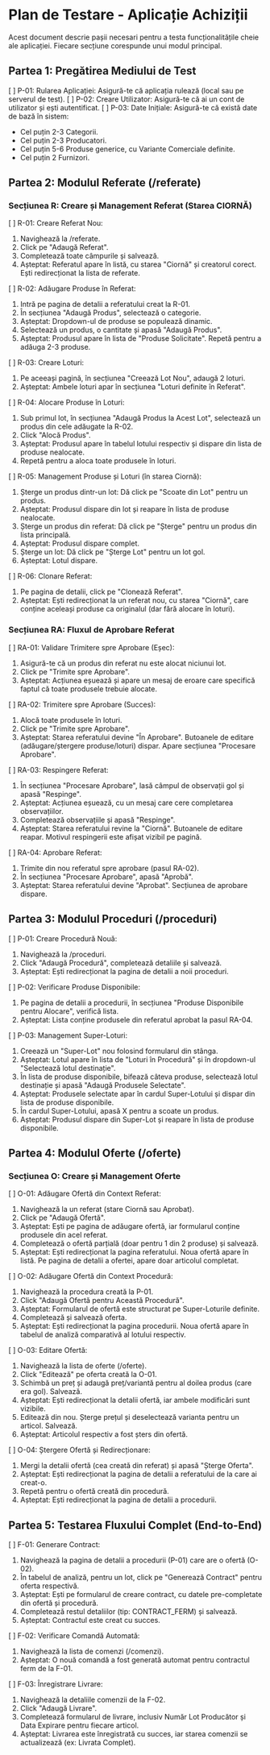 # Plan de Testare - Aplicație Achiziții

Acest document descrie pașii necesari pentru a testa funcționalitățile cheie ale aplicației. Fiecare secțiune corespunde unui modul principal.

## Partea 1: Pregătirea Mediului de Test

[ ] P-01: Rularea Aplicației: Asigură-te că aplicația rulează (local sau pe serverul de test).
[ ] P-02: Creare Utilizator: Asigură-te că ai un cont de utilizator și ești autentificat.
[ ] P-03: Date Inițiale: Asigură-te că există date de bază în sistem:

* Cel puțin 2-3 Categorii.
* Cel puțin 2-3 Producatori.
* Cel puțin 5-6 Produse generice, cu Variante Comerciale definite.
* Cel puțin 2 Furnizori.

## Partea 2: Modulul Referate (/referate)

### Secțiunea R: Creare și Management Referat (Starea CIORNĂ)

[ ] R-01: Creare Referat Nou:

1. Navighează la /referate.
2. Click pe "Adaugă Referat".
3. Completează toate câmpurile și salvează.
4. Așteptat: Referatul apare în listă, cu starea "Ciornă" și creatorul corect. Ești redirecționat la lista de referate.

[ ] R-02: Adăugare Produse în Referat:

1. Intră pe pagina de detalii a referatului creat la R-01.
2. În secțiunea "Adaugă Produs", selectează o categorie.
3. Așteptat: Dropdown-ul de produse se populează dinamic.
4. Selectează un produs, o cantitate și apasă "Adaugă Produs".
5. Așteptat: Produsul apare în lista de "Produse Solicitate". Repetă pentru a adăuga 2-3 produse.

[ ] R-03: Creare Loturi:

1. Pe aceeași pagină, în secțiunea "Creează Lot Nou", adaugă 2 loturi.
2. Așteptat: Ambele loturi apar în secțiunea "Loturi definite în Referat".

[ ] R-04: Alocare Produse în Loturi:

1. Sub primul lot, în secțiunea "Adaugă Produs la Acest Lot", selectează un produs din cele adăugate la R-02.
2. Click "Alocă Produs".
3. Așteptat: Produsul apare în tabelul lotului respectiv și dispare din lista de produse nealocate.
4. Repetă pentru a aloca toate produsele în loturi.

[ ] R-05: Management Produse și Loturi (în starea Ciornă):

1. Șterge un produs dintr-un lot: Dă click pe "Scoate din Lot" pentru un produs.
2. Așteptat: Produsul dispare din lot și reapare în lista de produse nealocate.
3. Șterge un produs din referat: Dă click pe "Șterge" pentru un produs din lista principală.
4. Așteptat: Produsul dispare complet.
5. Șterge un lot: Dă click pe "Șterge Lot" pentru un lot gol.
6. Așteptat: Lotul dispare.

[ ] R-06: Clonare Referat:

1. Pe pagina de detalii, click pe "Clonează Referat".
2. Așteptat: Ești redirecționat la un referat nou, cu starea "Ciornă", care conține aceleași produse ca originalul (dar fără alocare în loturi).

### Secțiunea RA: Fluxul de Aprobare Referat

[ ] RA-01: Validare Trimitere spre Aprobare (Eșec):

1. Asigură-te că un produs din referat nu este alocat niciunui lot.
2. Click pe "Trimite spre Aprobare".
3. Așteptat: Acțiunea eșuează și apare un mesaj de eroare care specifică faptul că toate produsele trebuie alocate.

[ ] RA-02: Trimitere spre Aprobare (Succes):

1. Alocă toate produsele în loturi.
2. Click pe "Trimite spre Aprobare".
3. Așteptat: Starea referatului devine "În Aprobare". Butoanele de editare (adăugare/ștergere produse/loturi) dispar. Apare secțiunea "Procesare Aprobare".

[ ] RA-03: Respingere Referat:

1. În secțiunea "Procesare Aprobare", lasă câmpul de observații gol și apasă "Respinge".
2. Așteptat: Acțiunea eșuează, cu un mesaj care cere completarea observațiilor.
3. Completează observațiile și apasă "Respinge".
4. Așteptat: Starea referatului revine la "Ciornă". Butoanele de editare reapar. Motivul respingerii este afișat vizibil pe pagină.

[ ] RA-04: Aprobare Referat:

1. Trimite din nou referatul spre aprobare (pasul RA-02).
2. În secțiunea "Procesare Aprobare", apasă "Aprobă".
3. Așteptat: Starea referatului devine "Aprobat". Secțiunea de aprobare dispare.

## Partea 3: Modulul Proceduri (/proceduri)

[ ] P-01: Creare Procedură Nouă:

1. Navighează la /proceduri.
2. Click "Adaugă Procedură", completează detaliile și salvează.
3. Așteptat: Ești redirecționat la pagina de detalii a noii proceduri.

[ ] P-02: Verificare Produse Disponibile:

1. Pe pagina de detalii a procedurii, în secțiunea "Produse Disponibile pentru Alocare", verifică lista.
2. Așteptat: Lista conține produsele din referatul aprobat la pasul RA-04.

[ ] P-03: Management Super-Loturi:

1. Creează un "Super-Lot" nou folosind formularul din stânga.
2. Așteptat: Lotul apare în lista de "Loturi în Procedură" și în dropdown-ul "Selectează lotul destinație".
3. În lista de produse disponibile, bifează câteva produse, selectează lotul destinație și apasă "Adaugă Produsele Selectate".
4. Așteptat: Produsele selectate apar în cardul Super-Lotului și dispar din lista de produse disponibile.
5. În cardul Super-Lotului, apasă X pentru a scoate un produs.
6. Așteptat: Produsul dispare din Super-Lot și reapare în lista de produse disponibile.

## Partea 4: Modulul Oferte (/oferte)

### Secțiunea O: Creare și Management Oferte

[ ] O-01: Adăugare Ofertă din Context Referat:

1. Navighează la un referat (stare Ciornă sau Aprobat).
2. Click pe "Adaugă Ofertă".
3. Așteptat: Ești pe pagina de adăugare ofertă, iar formularul conține produsele din acel referat.
4. Completează o ofertă parțială (doar pentru 1 din 2 produse) și salvează.
5. Așteptat: Ești redirecționat la pagina referatului. Noua ofertă apare în listă. Pe pagina de detalii a ofertei, apare doar articolul completat.

[ ] O-02: Adăugare Ofertă din Context Procedură:

1. Navighează la procedura creată la P-01.
2. Click "Adaugă Ofertă pentru Această Procedură".
3. Așteptat: Formularul de ofertă este structurat pe Super-Loturile definite.
4. Completează și salvează oferta.
5. Așteptat: Ești redirecționat la pagina procedurii. Noua ofertă apare în tabelul de analiză comparativă al lotului respectiv.

[ ] O-03: Editare Ofertă:

1. Navighează la lista de oferte (/oferte).
2. Click "Editează" pe oferta creată la O-01.
3. Schimbă un preț și adaugă preț/variantă pentru al doilea produs (care era gol). Salvează.
4. Așteptat: Ești redirecționat la detalii ofertă, iar ambele modificări sunt vizibile.
5. Editează din nou. Șterge prețul și deselectează varianta pentru un articol. Salvează.
6. Așteptat: Articolul respectiv a fost șters din ofertă.

[ ] O-04: Ștergere Ofertă și Redirecționare:

1. Mergi la detalii ofertă (cea creată din referat) și apasă "Șterge Oferta".
2. Așteptat: Ești redirecționat la pagina de detalii a referatului de la care ai creat-o.
3. Repetă pentru o ofertă creată din procedură.
4. Așteptat: Ești redirecționat la pagina de detalii a procedurii.

## Partea 5: Testarea Fluxului Complet (End-to-End)

[ ] F-01: Generare Contract:

1. Navighează la pagina de detalii a procedurii (P-01) care are o ofertă (O-02).
2. În tabelul de analiză, pentru un lot, click pe "Generează Contract" pentru oferta respectivă.
3. Așteptat: Ești pe formularul de creare contract, cu datele pre-completate din ofertă și procedură.
4. Completează restul detaliilor (tip: CONTRACT_FERM) și salvează.
5. Așteptat: Contractul este creat cu succes.

[ ] F-02: Verificare Comandă Automată:

1. Navighează la lista de comenzi (/comenzi).
2. Așteptat: O nouă comandă a fost generată automat pentru contractul ferm de la F-01.

[ ] F-03: Înregistrare Livrare:

1. Navighează la detaliile comenzii de la F-02.
2. Click "Adaugă Livrare".
3. Completează formularul de livrare, inclusiv Număr Lot Producător și Data Expirare pentru fiecare articol.
4. Așteptat: Livrarea este înregistrată cu succes, iar starea comenzii se actualizează (ex: Livrata Complet).

